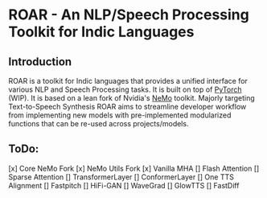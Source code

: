 # ROAR - An NLP/Speech Processing Toolkit for Indic Languages

## Introduction

ROAR is a toolkit for Indic languages that provides a unified interface for various NLP and Speech Processing tasks. It is built on top of [PyTorch](https://pytorch.org/) (WIP). It is based on a lean fork of Nvidia's [NeMo](https://github.com/NVIDIA/NeMo) toolkit. Majorly targeting Text-to-Speech Synthesis ROAR aims to streamline developer workflow from implementing new models with pre-implemented modularized functions that can be re-used across projects/models.

## ToDo:
[x] Core NeMo Fork
[x] NeMo Utils Fork
[x] Vanilla MHA
[] Flash Attention
[] Sparse Attention
[] TransformerLayer
[] ConformerLayer
[] One TTS Alignment
[] Fastpitch
[] HiFi-GAN
[] WaveGrad
[] GlowTTS
[] FastDiff